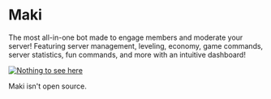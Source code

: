 # Maki
The most all-in-one bot made to engage members and moderate your server! Featuring server management, leveling, economy, game commands, server statistics, fun commands, and more with an intuitive dashboard!

[![Nothing to see here](https://img.youtube.com/vi/dQw4w9WgXcQ/maxresdefault.jpg)](https://youtu.be/dQw4w9WgXcQ)













Maki isn't open source.
